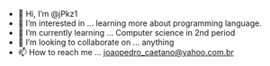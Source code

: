 - 👋 Hi, I’m @jPkz1
- 👀 I’m interested in ... learning more about programming language.
- 🌱 I’m currently learning ... Computer science in 2nd period
- 💞️ I’m looking to collaborate on ... anything 
- 📫 How to reach me ... joaopedro_caetano@yahoo.com.br

<!---
jPkz1/jPkz1 is a ✨ special ✨ repository because its `README.md` (this file) appears on your GitHub profile.
You can click the Preview link to take a look at your changes.
--->
